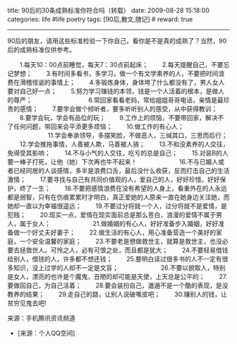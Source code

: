 title: 90后的30条成熟标准你符合吗（转载）
date: 2009-08-28 15:18:00
categories: life #life poetry
tags: [90后,散文,随记]  # <!--more-->
reward: true

---

90后的朋友，请用这些标准检验一下你自己，看你是不是真的成熟了？当然，90后的成熟标准仅供参考。

　　1.每天10：00点前睡觉，每天7：30点前起床；
　　2.每天提醒自己，不要忘记梦想；
　　3.有时间多看书，多学习，做一个有文学素养的人，不要把时间浪费在滑稽怪诞的事情上；
　　4.多锻炼身体，身体垮了什么都没有了，男人女人要对自己好一点；
　　5.努力学习赚钱的本领，钱是一个人活着的根本，是做人的尊严；
　　
　　<!--more-->
　　
　　6.常回家看看老妈，常给姐姐哥哥电话，亲情是最珍贵的感情；
　　7.要学会做个倾听者，要多听听别人的感受，从中获得教训；
　　8.要学会玩，学会有品位的玩；
　　9.工作上的烦恼，不要带回家，解决不了任何问题，带回来会平添更多烦恼；
　　10.做工作的有心人；
　　
　　
　　11.学会奉承领导，多摆笑脸，不做恶人，三缄其口，三思而后行；
　　12.学会推拖事情，人善被人欺，马善被人骑；
　　13.不和没素养的人交往，免得受其影响；
　　14.不与小气的人交往，吃亏的总是自己；
　　15.对装B的人要一棒子打死，让他（她）下次再也牛不起来！
　　
　　
　　16.不与已婚人或者已经同居的人谈感情，多半是浪费口舌，最后没什么收获，反而打击自己的生活激情；
　　17.要寻找与自己有共同价值观的人，爱自己的人，好好珍惜，好好保护，终了一生；
　　18.不要把感情浪费在没有希望的人身上，看重外在的人永远都是弱智，只有在伤痕累累时才明白，真正爱她的人原来一直在她身边关注她，而她却一直以为幸福很遥远；
　　19.不要过分将就一个人，过分将就不是爱情，是犯贱；
　　20.现实一点，爱情在现实面前总是那么苍白，浪漫的爱情不属于男人，属于女人；
　　
　　
　　21.做婚姻的有心人，好好准备步入婚姻，好好准备做一个好丈夫好妻子；
　　22.做生活的有心人，用心准备营造一个美好的家庭，一个安全温馨的家庭；
　　23.不要老是想做救世主，就算是救世主，也没必要去拯救世人。可怜之人，必有可恨之处，而且都是犹大；
　　24.不要轻易借钱给别人，借钱的人，许多都不想还钱；
　　25.要明白读过很多书的人不一定有很多知识，没上过学的人却不一定是文盲；
　　
　　
　　26.不要以貌取人，特别是女人，漂亮的也许是个魔鬼，丑陋的却可能是天使，上天总是公平的；
　　27.要做回自己，为自己活着；
　　28.要会装扮自己，邋遢不是一个酷的表现，是没教养的结果；
　　29.走自己的路，让别人说破嘴皮吧；
　　30.赚别人的钱，让贫穷见鬼去吧!


来源：手机腾讯资讯频道

- [来源：个人QQ空间]
